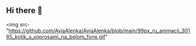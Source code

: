 ## Hi there 👋

<img src-"https://github.com/AviaAlenka/AviaAlenka/blob/main/99px_ru_animacii_30165_kotik_s_voprosami_na_belom_fone.gif"
